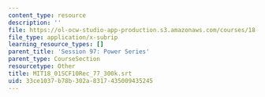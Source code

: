 ```yaml
---
content_type: resource
description: ''
file: https://ol-ocw-studio-app-production.s3.amazonaws.com/courses/18-01sc-single-variable-calculus-fall-2010/33ce1037b78b302a8317435009435245_MIT18_01SCF10Rec_77_300k.srt
file_type: application/x-subrip
learning_resource_types: []
parent_title: 'Session 97: Power Series'
parent_type: CourseSection
resourcetype: Other
title: MIT18_01SCF10Rec_77_300k.srt
uid: 33ce1037-b78b-302a-8317-435009435245
---
```

